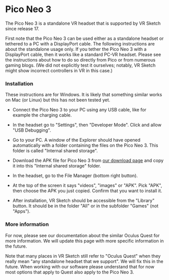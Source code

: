 
# Pico Neo 3

The Pico Neo 3 is a standalone VR headset that is supported by VR Sketch since release 17.

First note that the Pico Neo 3 can be used either as a standalone headset
or tethered to a PC with a DisplayPort cable.  The following instructions
are about the standalone usage only.  If you tether the Pico Neo 3 with a
DisplayPort cable, then it works like a standard PC-VR headset.  Please
see the instructions about how to do so directly from Pico or from
numerous gaming blogs.  (We did not explicitly test it ourselves; notably,
VR Sketch might show incorrect controllers in VR in this case.)


### Installation

These instructions are for Windows.  It is likely that something similar
works on Mac (or Linux) but this has not been tested yet.

* Connect the Pico Neo 3 to your PC using any USB cable, like for
  example the charging cable.

* In the headset go to "Settings", then "Developer Mode".  Click and
  allow "USB Debugging".

* Go to your PC.  A window of the Explorer should have opened
  automatically with a folder containing the files on the Pico Neo 3.
  This folder is called "Internal shared storage".

* Download the APK file for Pico Neo 3 from <a href="/downloads.html">our download page</a>
  and copy it into this "Internal shared storage" folder.

* In the headset, go to the File Manager (bottom right button).
  
* At the top of the screen it says "videos", "images" or "APK".  Pick
  "APK", then choose the APK you just copied.  Confirm that you want to
  install it.

* After installation, VR Sketch should be accessible from the "Library"
  button.  It should be in the folder "All" or in the subfolder "Games"
  (not "Apps").


### More information

For now, please see our documentation about the similar Oculus Quest for
more information.  We will update this page with more specific
information in the future.

Note that many places in VR Sketch still refer to "Oculus Quest" when
they really mean "any standalone headset that we support".  We will fix
this in the future.  When working with our software please understand
that for now most options that apply to Quest also apply to the Pico Neo
3.

